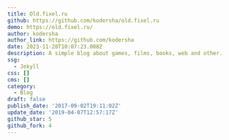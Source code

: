 ```yaml
---
title: Old.fixel.ru
github: https://github.com/kodersha/old.fixel.ru
demo: https://old.fixel.ru/
author: kodersha
author_link: https://github.com/kodersha
date: 2023-11-28T10:07:23.008Z
description: A simple blog about games, films, books, web and other.
ssg:
  - Jekyll
css: []
cms: []
category:
  - Blog
draft: false
publish_date: '2017-09-02T19:11:02Z'
update_date: '2019-04-07T12:57:17Z'
github_star: 5
github_fork: 4
---
```

